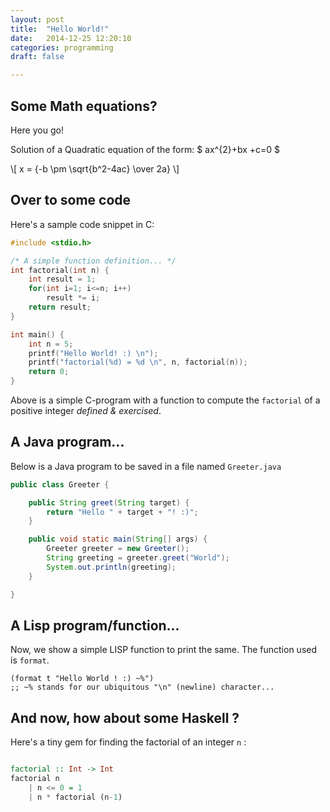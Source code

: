 ```yaml
---
layout: post
title:  "Hello World!"
date:   2014-12-25 12:20:10
categories: programming
draft: false

---
```


## Some Math equations?

Here you go!

Solution of a Quadratic equation of the form: \$ ax^{2}+bx +c=0 \$

\\[ x = {-b \pm \sqrt{b^2-4ac} \over 2a} \\]

## Over to some code

Here's a sample code snippet in C:

``` c
#include <stdio.h>

/* A simple function definition... */
int factorial(int n) {
    int result = 1;
    for(int i=1; i<=n; i++)
        result *= i;
    return result;
}

int main() {
    int n = 5;
    printf("Hello World! :) \n");
    printf("factorial(%d) = %d \n", n, factorial(n));
    return 0;
}

```

Above is a simple C-program with a function to compute the `factorial` of a positive integer _defined & exercised_.

## A Java program...

Below is a Java program to be saved in a file named `Greeter.java`

``` java
public class Greeter {

    public String greet(String target) {
        return "Hello " + target + "! :)";
    }

    public void static main(String[] args) {
        Greeter greeter = new Greeter();
        String greeting = greeter.greet("World");
        System.out.println(greeting);
    }

}

```

## A Lisp program/function...

Now, we show a simple LISP function to print the same. The function used is `format`.

``` common-lisp
(format t "Hello World ! :) ~%")
;; ~% stands for our ubiquitous "\n" (newline) character...
```

## And now, how about some Haskell ?

Here's a tiny gem for finding the factorial of an integer `n` :

``` haskell

factorial :: Int -> Int
factorial n
    | n <= 0 = 1
    | n * factorial (n-1)

```
